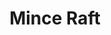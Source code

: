 ---
title: 'Mince Raft'
description: 'A web-based clone of the popular video game Minecraft written in WebGL. Infinite procedurally generated terrain with block interactions. Won the in-class contest for the assignment and made it to the class Hall of Fame.'
image:
  url: '/images/minceraft.webp'
  alt: 'Screenshot of Minceraft showing the UI and procedurally generated terrain'
links:
  - name: 'GitHub'
    url: 'https://github.com/iconsumeplutonium/CSE-160'
  - name: 'Website'
    url: 'https://iconsumeplutonium.github.io/CSE-160/asgn3b-optimized/asgn3b.html'
  - name: 'Class Hall of Fame'
    url: 'https://canvas.ucsc.edu/courses/72715/pages/hall-of-fame'
stack: WebGL, JavaScript, HTML, CSS
order: 5
---